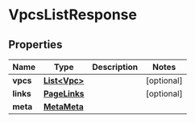 

# VpcsListResponse


## Properties

| Name | Type | Description | Notes |
|------------ | ------------- | ------------- | -------------|
|**vpcs** | [**List&lt;Vpc&gt;**](Vpc.md) |  |  [optional] |
|**links** | [**PageLinks**](PageLinks.md) |  |  [optional] |
|**meta** | [**MetaMeta**](MetaMeta.md) |  |  |



